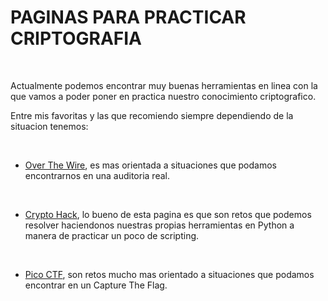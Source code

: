 # PAGINAS PARA PRACTICAR CRIPTOGRAFIA

<br>

Actualmente podemos encontrar muy buenas herramientas en linea con la que vamos a poder poner en practica nuestro conocimiento criptografico.

Entre mis favoritas y las que recomiendo siempre dependiendo de la situacion tenemos:

<br>

* [Over The Wire](https://overthewire.org/wargames/krypton/krypton4.html), es mas orientada a situaciones que podamos encontrarnos en una auditoria real.

<br>

* [Crypto Hack](https://cryptohack.org/), lo bueno de esta pagina es que son retos que podemos resolver haciendonos nuestras propias herramientas en Python a manera de practicar un poco de scripting.

<br>

* [Pico CTF](https://www.picoctf.org/), son retos mucho mas orientado a situaciones que podamos encontrar en un Capture The Flag.

<br>